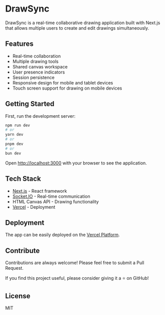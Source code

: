 # DrawSync

DrawSync is a real-time collaborative drawing application built with Next.js that allows multiple users to create and edit drawings simultaneously.

## Features

- Real-time collaboration
- Multiple drawing tools
- Shared canvas workspace
- User presence indicators
- Session persistence
- Responsive design for mobile and tablet devices
- Touch screen support for drawing on mobile devices

## Getting Started

First, run the development server:

```bash
npm run dev
# or
yarn dev
# or
pnpm dev
# or
bun dev
```

Open [http://localhost:3000](http://localhost:3000) with your browser to see the application.

## Tech Stack

- [Next.js](https://nextjs.org) - React framework
- [Socket.IO](https://socket.io) - Real-time communication
- HTML Canvas API - Drawing functionality
- [Vercel](https://vercel.com) - Deployment

## Deployment

The app can be easily deployed on the [Vercel Platform](https://vercel.com/new).

## Contribute

Contributions are always welcome! Please feel free to submit a Pull Request.

If you find this project useful, please consider giving it a ⭐️ on GitHub!

## License

MIT

